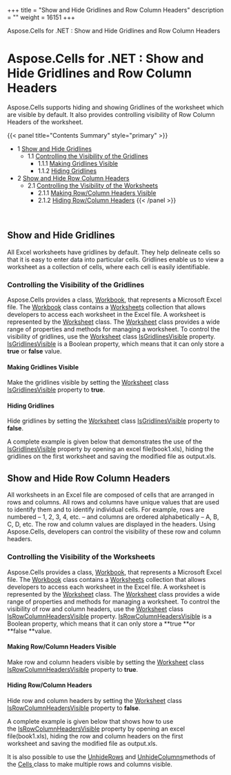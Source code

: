 +++
title = "Show and Hide Gridlines and Row Column Headers" 
description = "" 
weight = 16151 
+++

Aspose.Cells for .NET : Show and Hide Gridlines and Row Column Headers  

# Aspose.Cells for .NET : Show and Hide Gridlines and Row Column Headers


Aspose.Cells supports hiding and showing Gridlines of the worksheet which are visible by default. It also provides controlling visibility of Row Column Headers of the worksheet.

{{< panel title="Contents Summary" style="primary" >}}
*   1 [Show and Hide Gridlines](#ShowandHideGridlinesandRowColumnHeaders-ShowandHideGridlines)
    *   1.1 [Controlling the Visibility of the Gridlines](#ShowandHideGridlinesandRowColumnHeaders-ControllingtheVisibilityoftheGridlines)
        *   1.1.1 [Making Gridlines Visible](#ShowandHideGridlinesandRowColumnHeaders-MakingGridlinesVisible)
        *   1.1.2 [Hiding Gridlines](#ShowandHideGridlinesandRowColumnHeaders-HidingGridlines)
*   2 [Show and Hide Row Column Headers](#ShowandHideGridlinesandRowColumnHeaders-ShowandHideRowColumnHeaders)
    *   2.1 [Controlling the Visibility of the Worksheets](#ShowandHideGridlinesandRowColumnHeaders-ControllingtheVisibilityoftheWorksheets)
        *   2.1.1 [Making Row/Column Headers Visible](#ShowandHideGridlinesandRowColumnHeaders-MakingRow/ColumnHeadersVisible)
        *   2.1.2 [Hiding Row/Column Headers](#ShowandHideGridlinesandRowColumnHeaders-HidingRow/ColumnHeaders)
{{< /panel >}}
 

 

## Show and Hide Gridlines

All Excel worksheets have gridlines by default. They help delineate cells so that it is easy to enter data into particular cells. Gridlines enable us to view a worksheet as a collection of cells, where each cell is easily identifiable.

### Controlling the Visibility of the Gridlines

Aspose.Cells provides a class, [Workbook](https://apireference.aspose.com/net/cells/aspose.cells/workbook), that represents a Microsoft Excel file. The [Workbook](https://apireference.aspose.com/net/cells/aspose.cells/workbook) class contains a [Worksheets](https://apireference.aspose.com/net/cells/aspose.cells/workbook/properties/worksheets) collection that allows developers to access each worksheet in the Excel file. A worksheet is represented by the [Worksheet](https://apireference.aspose.com/net/cells/aspose.cells/worksheet) class. The [Worksheet](https://apireference.aspose.com/net/cells/aspose.cells/worksheet) class provides a wide range of properties and methods for managing a worksheet. To control the visibility of gridlines, use the [Worksheet](https://apireference.aspose.com/net/cells/aspose.cells/worksheet) class [IsGridlinesVisible](https://apireference.aspose.com/net/cells/aspose.cells/worksheet/properties/isgridlinesvisible) property. [IsGridlinesVisible](https://apireference.aspose.com/net/cells/aspose.cells/worksheet/properties/isgridlinesvisible) is a Boolean property, which means that it can only store a **true** or **false** value.

#### Making Gridlines Visible

Make the gridlines visible by setting the [Worksheet](https://apireference.aspose.com/net/cells/aspose.cells/worksheet) class [IsGridlinesVisible](https://apireference.aspose.com/net/cells/aspose.cells/worksheet/properties/isgridlinesvisible) property to **true**.

#### Hiding Gridlines

Hide gridlines by setting the [Worksheet](https://apireference.aspose.com/net/cells/aspose.cells/worksheet) class [IsGridlinesVisible](https://apireference.aspose.com/net/cells/aspose.cells/worksheet/properties/isgridlinesvisible) property to **false**.

A complete example is given below that demonstrates the use of the [IsGridlinesVisible](https://apireference.aspose.com/net/cells/aspose.cells/worksheet/properties/isgridlinesvisible) property by opening an excel file(book1.xls), hiding the gridlines on the first worksheet and saving the modified file as output.xls.

## Show and Hide Row Column Headers

All worksheets in an Excel file are composed of cells that are arranged in rows and columns. All rows and columns have unique values that are used to identify them and to identify individual cells. For example, rows are numbered – 1, 2, 3, 4, etc. – and columns are ordered alphabetically – A, B, C, D, etc. The row and column values are displayed in the headers. Using Aspose.Cells, developers can control the visibility of these row and column headers.

### Controlling the Visibility of the Worksheets

Aspose.Cells provides a class, [Workbook](https://apireference.aspose.com/net/cells/aspose.cells/workbook), that represents a Microsoft Excel file. The [Workbook](https://apireference.aspose.com/net/cells/aspose.cells/workbook) class contains a [Worksheets](https://apireference.aspose.com/net/cells/aspose.cells/workbook/properties/worksheets) collection that allows developers to access each worksheet in the Excel file. A worksheet is represented by the [Worksheet](https://apireference.aspose.com/net/cells/aspose.cells/worksheet) class. The [Worksheet](https://apireference.aspose.com/net/cells/aspose.cells/worksheet) class provides a wide range of properties and methods for managing a worksheet. To control the visibility of row and column headers, use the [Worksheet](https://apireference.aspose.com/net/cells/aspose.cells/worksheet) class [IsRowColumnHeadersVisible](https://apireference.aspose.com/net/cells/aspose.cells/worksheet/properties/isrowcolumnheadersvisible) property. [IsRowColumnHeadersVisible](https://apireference.aspose.com/net/cells/aspose.cells/worksheet/properties/isrowcolumnheadersvisible) is a Boolean property, which means that it can only store a **true **or **false **value.

#### Making Row/Column Headers Visible

Make row and column headers visible by setting the [Worksheet](https://apireference.aspose.com/net/cells/aspose.cells/worksheet) class [IsRowColumnHeadersVisible](https://apireference.aspose.com/net/cells/aspose.cells/worksheet/properties/isrowcolumnheadersvisible) property to **true**.

#### Hiding Row/Column Headers

Hide row and column headers by setting the [Worksheet](https://apireference.aspose.com/net/cells/aspose.cells/worksheet) class [IsRowColumnHeadersVisible](https://apireference.aspose.com/net/cells/aspose.cells/worksheet/properties/isrowcolumnheadersvisible) property to **false**.

A complete example is given below that shows how to use the [IsRowColumnHeadersVisible](https://apireference.aspose.com/net/cells/aspose.cells/worksheet/properties/isrowcolumnheadersvisible) property by opening an excel file(book1.xls), hiding the row and column headers on the first worksheet and saving the modified file as output.xls.

It is also possible to use the [UnhideRows](https://apireference.aspose.com/net/cells/aspose.cells/cells/methods/unhiderows) and [UnhideColumns](https://apireference.aspose.com/net/cells/aspose.cells/cells/methods/unhidecolumns)methods of the [Cells ](https://apireference.aspose.com/net/cells/aspose.cells/cells)class to make multiple rows and columns visible.

